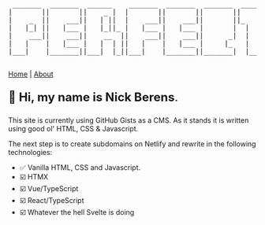 <pre>
 _______  _______  ______    _______  _______  _______  _______  ___      _______  _______  _______ 
|       ||       ||    _ |  |       ||       ||       ||       ||   |    |       ||       ||       |
|    _  ||    ___||   | ||  |    ___||    ___||       ||_     _||   |    |    ___||  _____||  _____|
|   |_| ||   |___ |   |_||_ |   |___ |   |___ |       |  |   |  |   |    |   |___ | |_____ | |_____ 
|    ___||    ___||    __  ||    ___||    ___||      _|  |   |  |   |___ |    ___||_____  ||_____  |
|   |    |   |___ |   |  | ||   |    |   |___ |     |_   |   |  |       ||   |___  _____| | _____| |
|___|    |_______||___|  |_||___|    |_______||_______|  |___|  |_______||_______||_______||_______|

</pre>
[Home](https://nickberens.me/) | [About](https://gist.github.com/nickberens360/6497d8d82f9c5a32728e5d07ee4a3297)
<p style="font-size: 1.5rem"><strong>👋 Hi, my name is Nick Berens</strong>.</p>
<p>This site is currently using GitHub Gists as a CMS. As it stands it is written using good ol' HTML, CSS & Javascript.</p>
<p>The next step is to create subdomains on Netlify and rewrite in the following technologies:
  <ul>
    <li>✅ Vanilla HTML, CSS and Javascript.</li>
    <li>☑️ HTMX</li>
    <li>☑️ Vue/TypeScript</li>
    <li>☑️ React/TypeScript</li>
    <li>☑️ Whatever the hell Svelte is doing</li>
  </ul>
</p>
